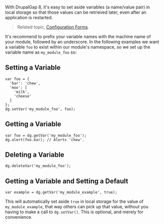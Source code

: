 With DrupalGap 8, it's easy to set aside variables (a name/value pair) in local storage so that those values can be
retrieved later, even after an application is restarted.

> Related topic, [Configuration Forms](Forms/Config_Forms).

It's recommend to prefix your variable names with the machine name of your module, followed by an underscore. In the
following examples we want a variable `foo` to exist within our module's namespace, so we set up the variable name as
`my_module_foo` so:

## Setting a Variable

```
var foo = {
  'bar': 'chew',
  'moo': [
    'milk',
    'cheese'
  ]
};
dg.setVar('my_module_foo', foo);
```

## Getting a Variable

```
var foo = dg.getVar('my_module_foo');
dg.alert(foo.bar); // Alerts 'chew'.
```

## Deleting a Variable

```
dg.deleteVar('my_module_foo');
```

## Getting a Variable and Setting a Default

```
var example = dg.getVar('my_module_example', true);
```
This will automatically set aside `true` in local storage for the value of `my_module_example`, that way others can
pick up that value, without you having to make a call to `dg.setVar()`. This is optional, and merely for convenience.
